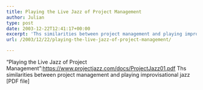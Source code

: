 ```yaml
---
title: Playing the Live Jazz of Project Management
author: Julian
type: post
date: 2003-12-22T12:41:17+00:00
excerpt: 'Ths similarities between project management and playing improvisational jazz [PDF file]'
url: /2003/12/22/playing-the-live-jazz-of-project-management/

---
```

&#8220;Playing the Live Jazz of Project Management&#8221;:https://www.projectjazz.com/docs/ProjectJazz01.pdf Ths similarities between project management and playing improvisational jazz [PDF file]